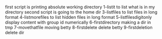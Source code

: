 first script is printing absolute working directory
1-listit to list what is in my directory
second script is going to  the home dir
3-listfiles to list files in long format
4-listmorefiles to list hidden files in long format
5-listfilesdigitonly display content with group id numerically
6-firstdirectory making a dir in tmp
7-movethatfile moving betty
8-firstdelete delete betty
9-firstdeletion delete dir
